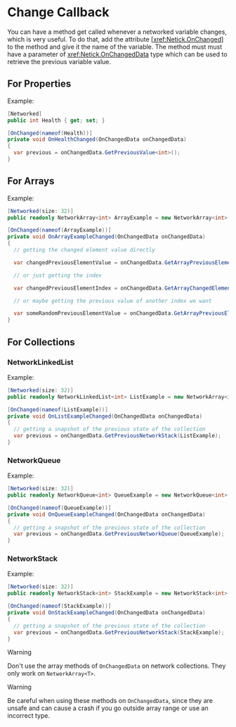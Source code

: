 # Change Callback

You can have a method get called whenever a networked variable changes, which is very useful. To do that, add the attribute [<xref:Netick.OnChanged>] to the method and give it the name of the variable. The method must must have a parameter of <xref:Netick.OnChangedData> type which can be used to retrieve the previous variable value.

## For Properties

Example:

```csharp
[Networked]
public int Health { get; set; }

[OnChanged(nameof(Health))]
private void OnHealthChanged(OnChangedData onChangedData)
{
  var previous = onChangedData.GetPreviousValue<int>();
}
```

## For Arrays

Example:

```csharp
[Networked(size: 32)]
public readonly NetworkArray<int> ArrayExample = new NetworkArray<int>(32);

[OnChanged(nameof(ArrayExample))]
private void OnArrayExampleChanged(OnChangedData onChangedData)
{
  // getting the changed element value directly

  var changedPreviousElementValue = onChangedData.GetArrayPreviousElementValue<int>();

  // or just getting the index

  var changedPreviousElementIndex = onChangedData.GetArrayChangedElementIndex();

  // or maybe getting the previous value of another index we want

  var someRandomPreviousElementValue = onChangedData.GetArrayPreviousElementValue<int>(13);
}
```

## For Collections

### NetworkLinkedList<T>

Example:

```csharp
[Networked(size: 32)]
public readonly NetworkLinkedList<int> ListExample = new NetworkArray<int>(32);

[OnChanged(nameof(ListExample))]
private void OnListExampleChanged(OnChangedData onChangedData)
{
  // getting a snapshot of the previous state of the collection
  var previous = onChangedData.GetPreviousNetworkStack(ListExample);
}
```

### NetworkQueue<T>

Example:

```csharp
[Networked(size: 32)]
public readonly NetworkQueue<int> QueueExample = new NetworkQueue<int>(32);

[OnChanged(nameof(QueueExample))]
private void OnQueueExampleChanged(OnChangedData onChangedData)
{
  // getting a snapshot of the previous state of the collection
  var previous = onChangedData.GetPreviousNetworkQueue(QueueExample);
}
```

### NetworkStack<T>

Example:

```csharp
[Networked(size: 32)]
public readonly NetworkStack<int> StackExample = new NetworkStack<int>(32);

[OnChanged(nameof(StackExample))]
private void OnStackExampleChanged(OnChangedData onChangedData)
{
  // getting a snapshot of the previous state of the collection
  var previous = onChangedData.GetPreviousNetworkStack(StackExample);
}
```

> [!WARNING]
> Don't use the array methods of `OnChangedData` on network collections. They only work on `NetworkArray<T>`.

> [!WARNING]
> Be careful when using these methods on `OnChangedData`, since they are unsafe and can cause a crash if you go outside array range or use an incorrect type.
